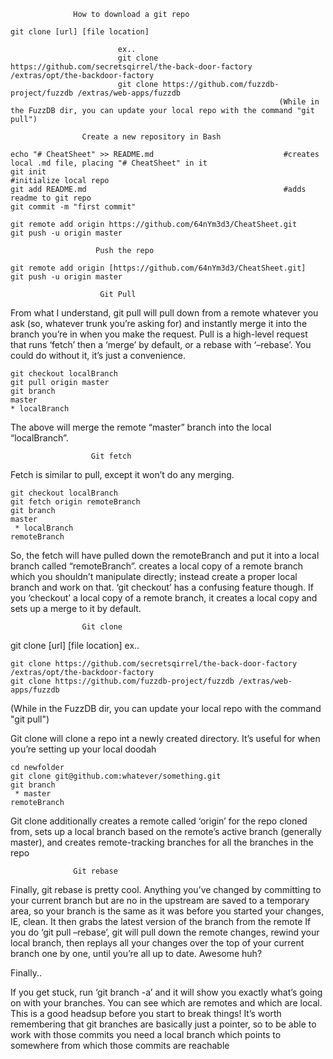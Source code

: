                   How to download a git repo

~~~~~~~~~~~~~~~~~~~~~~~~~~~~~~~~~
git clone [url] [file location]
~~~~~~~~~~~~~~~~~~~~~~~~~~~~~~~~~

                            ex..
                            git clone https://github.com/secretsqirrel/the-back-door-factory /extras/opt/the-backdoor-factory
                            git clone https://github.com/fuzzdb-project/fuzzdb /extras/web-apps/fuzzdb
                                                                (While in the FuzzDB dir, you can update your local repo with the command "git pull")
                                                                
                    Create a new repository in Bash

~~~~~~~~~~~~~~~~~~~~~~~~~~~~~~~~~
echo "# CheatSheet" >> README.md                             #creates local .md file, placing "# CheatSheet" in it
git init                                                     #initialize local repo
git add README.md                                            #adds readme to git repo
git commit -m "first commit"

git remote add origin https://github.com/64nYm3d3/CheatSheet.git
git push -u origin master
~~~~~~~~~~~~~~~~~~~~~~~~~~~~~~~~~

                       Push the repo
                       
 ~~~~~~~~~~~~~~~~~~~~~~~~~~~~~~~~~                      
git remote add origin [https://github.com/64nYm3d3/CheatSheet.git]
git push -u origin master
~~~~~~~~~~~~~~~~~~~~~~~~~~~~~~~~~

                        Git Pull

From what I understand, git pull will pull down from a remote  whatever you ask (so, whatever trunk you’re asking for) and instantly  merge it into the branch you’re in when you make the request. Pull is a  high-level request that runs ‘fetch’ then a ‘merge’ by default, or a  rebase with ‘–rebase’. You could do without it, it’s just a convenience.


~~~~~~~~~~~~~~~~~~~~~~~~~~~~~~~~~
git checkout localBranch
git pull origin master
git branch
master
* localBranch
~~~~~~~~~~~~~~~~~~~~~~~~~~~~~~~~~


The above will merge the remote “master” branch into the local “localBranch”.


                      Git fetch

Fetch is similar to pull, except it won’t do any merging.

~~~~~~~~~~~~~~~~~~~~~~~~~~~~~~~~~
git checkout localBranch
git fetch origin remoteBranch
git branch
master
 * localBranch
remoteBranch
~~~~~~~~~~~~~~~~~~~~~~~~~~~~~~~~~

So, the fetch will have pulled down the remoteBranch and put it into a local branch called “remoteBranch”.  creates a local copy of a remote branch which you shouldn’t manipulate  directly; instead create a proper local branch and work on that. ‘git  checkout’ has a confusing feature though. If you ‘checkout’ a local copy  of a remote branch, it creates a local copy and sets up a merge to it  by default.


                    Git clone

git clone [url] [file location]
                            ex..
                          
~~~~~~~~~~~~~~~~~~~~~~~~~~~~~~~~~
git clone https://github.com/secretsqirrel/the-back-door-factory /extras/opt/the-backdoor-factory
git clone https://github.com/fuzzdb-project/fuzzdb /extras/web-apps/fuzzdb
~~~~~~~~~~~~~~~~~~~~~~~~~~~~~~~~~

 (While in the FuzzDB dir, you can update your local repo with the command "git pull")
 
 
Git clone will clone a repo int a newly created directory. It’s useful for when you’re setting up your local doodah


~~~~~~~~~~~~~~~~~~~~~~~~~~~~~~~~~
cd newfolder
git clone git@github.com:whatever/something.git
git branch
 * master
remoteBranch
~~~~~~~~~~~~~~~~~~~~~~~~~~~~~~~~~


Git clone additionally creates a remote called ‘origin’ for the repo  cloned from, sets up a local branch based on the remote’s active branch  (generally master), and creates remote-tracking branches for all the  branches in the repo


                  Git rebase

Finally, git rebase is pretty cool. Anything you’ve changed by  committing to your current branch but are no in the upstream are saved  to a temporary area, so your branch is the same as it was before you  started your changes, IE, clean. It then grabs the latest version of the branch from the remote If  you do ‘git pull –rebase’, git will pull down the remote changes,  rewind your local branch, then replays all your changes over the top of  your current branch one by one, until you’re all up to date. Awesome  huh?

Finally..

If you get stuck, run ‘git branch -a’ and it will show you exactly  what’s going on with your branches. You can see which are remotes and  which are local. This is a good headsup before you start to break  things! It’s worth remembering that git branches are basically just a  pointer, so to be able to work with those commits you need a local  branch which points to somewhere from which those commits are reachable
